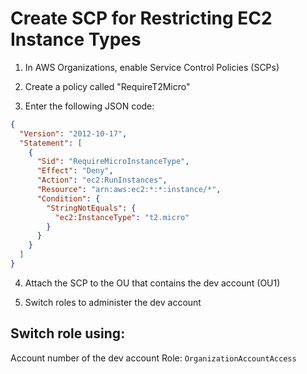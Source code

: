 # Create SCP for Restricting EC2 Instance Types

1. In AWS Organizations, enable Service Control Policies (SCPs)

2. Create a policy called "RequireT2Micro"

3. Enter the following JSON code:

```json
{
  "Version": "2012-10-17",
  "Statement": [
    {
      "Sid": "RequireMicroInstanceType",
      "Effect": "Deny",
      "Action": "ec2:RunInstances",
      "Resource": "arn:aws:ec2:*:*:instance/*",
      "Condition": {
        "StringNotEquals": {
          "ec2:InstanceType": "t2.micro"
        }
      }
    }
  ]
}
```

4. Attach the SCP to the OU that contains the dev account (OU1)

5. Switch roles to administer the dev account

## Switch role using:

Account number of the dev account
Role: `OrganizationAccountAccess`

